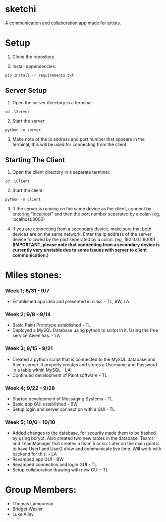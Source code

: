 # sketchi
A communication and collaboration app made for artists.

# Setup
1. Clone the repository

2. Install dependencies:
```
pip install -r requirements.txt
```

## Server Setup
1. Open the server directory in a terminal:
```
cd .\Server
```
2. Start the server:
```
python -m server
```

3. Make note of the ip address and port number that appears in the terminal, this will be used for connecting from the client

## Starting The Client
1. Open the client directory in a seperate terminal:
```
cd .\Client
```
2. Start the client:
```
python -m client
```

3. If the server is running on the same device as the client, connect by entering "localhost" and then the port number seperated by a colan (eg, localhost:8000)

4. If you are connecting from a secondary device, make sure that both devices are on the same network. Enter the ip address of the server device followed by the port seperated by a colon. (eg, 192.0.0.1:8000)\
**(IMPORTANT, please note that connecting from a secondary device is currently very unstable due to some issues with server to client communication.)**



# Miles stones:
### Week 1; 8/31 - 9/7
- Established app idea and presented in class - TL, BW, LA
### Week 2; 9/8 - 9/14
- Basic Paint Prototype established - TL
- Deployed a MySQL Database using python to script in it. Using the free service Aiven has. - LA
### Week 3; 9/15 - 9/21
- Created a python script that is connected to the MySQL database and Aiven server. It properly creates and stores a Username and Password in a table within MySQL - LA
- Continued development of Paint software - TL
### Week 4; 9/22 - 9/28
- Started development of Messaging Systems - TL
- Basic app GUI established - BW
- Setup login and server connection with a GUI - TL
### Week 5; 10/6 - 10/10
- Added changes to the database, for security made them to be hashed by using bcrypt. Also created two new tables in the database. Teams and TeamManager that creates a team 5 or so. Later on the main goal is to have User1 and User2 draw and communicate live time. Will work with backend for this. - LA
- Revamped app GUI - BW
- Revamped connection and login GUI - TL
- Setup collaboration drawing with new GUI - TL


# Group Members:
- Thomas Lamoureux
- Bridget Wexler
- Luke Alley
